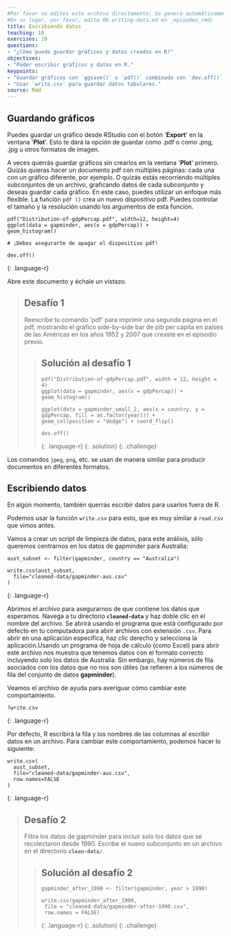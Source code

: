 ```yaml
---
#Por favor no edites este archivo directamente; Se genera automáticamente.
#En su lugar, por favor, edita 08-writing-data.md en _episodes_rmd/
title: Escribiendo datos
teaching: 10
exercises: 10
questions:
- "¿Cómo puedo guardar gráficos y datos creados en R?"
objectives:
- "Poder escribir gráficos y datos en R."
keypoints:
- "Guardar gráficos con `ggsave()` o `pdf()` combinado con `dev.off()`."
- "Usar `write.csv` para guardar datos tabulares."
source: Rmd
---
```





## Guardando gráficos

Puedes guardar un gráfico desde RStudio con el botón '**Export**'
en la ventana '**Plot**'. Esto te dará la opción de guardar como
.pdf o como .png, .jpg u otros formatos de imagen.

A veces querrás guardar gráficos sin crearlos en la
ventana '**Plot**' primero. Quizás quieras hacer un documento pdf con
múltiples páginas: cada una con un gráfico diferente, por ejemplo. O quizás
estás recorriendo múltiples subconjuntos de un archivo, graficando datos de
cada subconjunto y deseas guardar cada gráfico.
En este caso, puedes utilizar un enfoque más flexible. 
La función `pdf ()` crea un nuevo dispositivo pdf. Puedes controlar el tamaño y la resolución
usando los argumentos de esta función.


~~~
pdf("Distribution-of-gdpPercap.pdf", width=12, height=4)
ggplot(data = gapminder, aes(x = gdpPercap)) + 
geom_histogram()

# ¡Debes asegurarte de apagar el dispositivo pdf!

dev.off()
~~~
{: .language-r}

Abre este documento y échale un vistazo.

> ## Desafío 1
>
> Reescribe tu comando 'pdf' para imprimir una segunda
> página en el pdf, mostrando el gráfico side-by-side bar
> de pib per cápita en países de las Américas 
> en los años 1952 y 2007  que creaste en el
> episodio previo. 
> 
> > ## Solución al desafío 1
> >
> > 
> > ~~~
> > pdf("Distribution-of-gdpPercap.pdf", width = 12, height = 4)
> > ggplot(data = gapminder, aes(x = gdpPercap)) + 
> > geom_histogram()
> > 
> > ggplot(data = gapminder_small_2, aes(x = country, y = gdpPercap, fill = as.factor(year))) +
> > geom_col(position = "dodge") + coord_flip()
> > 
> > dev.off()
> > ~~~
> > {: .language-r}
> {: .solution}
{: .challenge}


Los comandos `jpeg`, `png`, etc. se usan de manera similar para producir
documentos en diferentes formatos.

## Escribiendo datos

En algún momento, también querrás escribir datos para usarlos fuera de R.

Podemos usar la función `write.csv` para esto, que es
muy similar a `read.csv` que vimos antes.

Vamos a crear un script de limpieza de datos, para este análisis,
sólo queremos centrarnos en los datos de gapminder para Australia:


~~~
aust_subset <- filter(gapminder, country == "Australia")

write.csv(aust_subset,
  file="cleaned-data/gapminder-aus.csv"
)
~~~
{: .language-r}

Abrimos el archivo para asegurarnos de que contiene los datos que esperamos. Navega a tu
directorio **`cleaned-data`** y haz doble clic en el nombre del archivo. Se abrirá usando el
programa que está configurado por defecto en tu computadora para abrir archivos con extensión `.csv`. Para abrir en una aplicación específica, haz clic derecho y selecciona la aplicación.Usando un programa de hoja de cálculo (como Excel) para abrir este archivo nos muestra que tenemos datos con el formato correcto incluyendo solo los datos de Australia. Sin embargo, hay números de fila asociados con los datos que no nos son útiles (se refieren a los números de fila
del conjunto de datos **gapminder**).

Veamos el archivo de ayuda para averiguar cómo cambiar este
comportamiento.


~~~
?write.csv
~~~
{: .language-r}

Por defecto, R escribirá la fila y
los nombres de las columnas al escribir datos en un archivo.
Para cambiar este comportamiento, podemos hacer lo siguiente:


~~~
write.csv(
  aust_subset,
  file="cleaned-data/gapminder-aus.csv",
  row.names=FALSE
)
~~~
{: .language-r}

> ## Desafío 2
> Filtra los datos de gapminder
> para incluir solo los datos que se recolectaron desde 1990. Escribe el nuevo subconjunto en un 
> archivo en el directorio **`clean-data/`**.
> 
> > ## Solución al desafío 2
> >
> > 
> > ~~~
> > gapminder_after_1990 <- filter(gapminder, year > 1990)
> > 
> > write.csv(gapminder_after_1990,
> >  file = "cleaned-data/gapminder-after-1990.csv",
> >  row.names = FALSE)
> > ~~~
> > {: .language-r}
> {: .solution}
{: .challenge}

